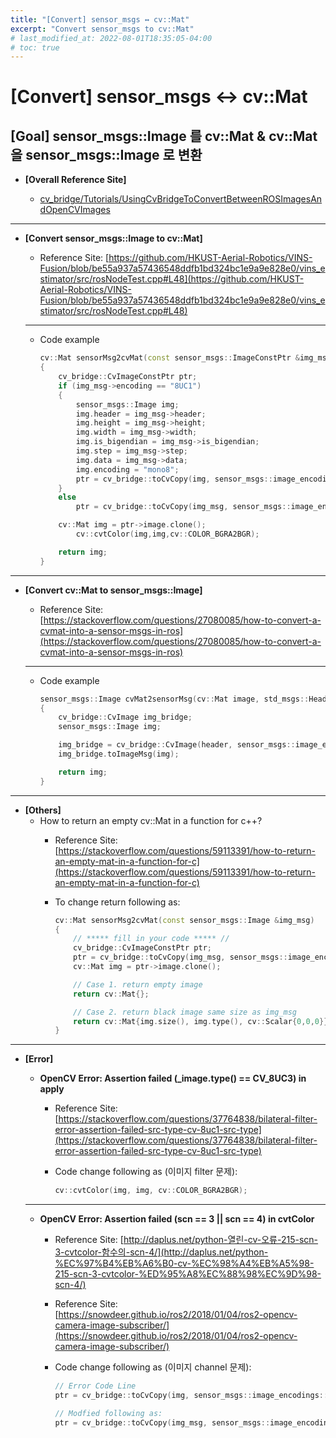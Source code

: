```yaml
---
title: "[Convert] sensor_msgs ↔ cv::Mat"
excerpt: "Convert sensor_msgs to cv::Mat"
# last_modified_at: 2022-08-01T18:35:05-04:00
# toc: true
---
```

# [Convert] sensor_msgs ↔ cv::Mat

## [Goal] sensor_msgs::Image 를 cv::Mat & cv::Mat 을 sensor_msgs::Image 로 변환

- **[Overall Reference Site]**
    
    - [cv_bridge/Tutorials/UsingCvBridgeToConvertBetweenROSImagesAndOpenCVImages](http://library.isr.ist.utl.pt/docs/roswiki/cv_bridge(2f)Tutorials(2f)UsingCvBridgeToConvertBetweenROSImagesAndOpenCVImages.html)
    

---

- **[Convert sensor_msgs::Image to cv::Mat]**
    - Reference Site: [https://github.com/HKUST-Aerial-Robotics/VINS-Fusion/blob/be55a937a57436548ddfb1bd324bc1e9a9e828e0/vins_estimator/src/rosNodeTest.cpp#L48](https://github.com/HKUST-Aerial-Robotics/VINS-Fusion/blob/be55a937a57436548ddfb1bd324bc1e9a9e828e0/vins_estimator/src/rosNodeTest.cpp#L48)
        
    
    ---
    
    - Code example
        
        ```cpp
        cv::Mat sensorMsg2cvMat(const sensor_msgs::ImageConstPtr &img_msg)
        {
            cv_bridge::CvImageConstPtr ptr;
            if (img_msg->encoding == "8UC1")
            {
                sensor_msgs::Image img;
                img.header = img_msg->header;
                img.height = img_msg->height;
                img.width = img_msg->width;
                img.is_bigendian = img_msg->is_bigendian;
                img.step = img_msg->step;
                img.data = img_msg->data;
                img.encoding = "mono8";
                ptr = cv_bridge::toCvCopy(img, sensor_msgs::image_encodings::MONO8);
            }
            else
                ptr = cv_bridge::toCvCopy(img_msg, sensor_msgs::image_encodings::MONO8);
        
            cv::Mat img = ptr->image.clone();
        		cv::cvtColor(img,img,cv::COLOR_BGRA2BGR);
        
            return img;
        }
        ```
        

---

- **[Convert cv::Mat to sensor_msgs::Image]**
    - Reference Site: [https://stackoverflow.com/questions/27080085/how-to-convert-a-cvmat-into-a-sensor-msgs-in-ros](https://stackoverflow.com/questions/27080085/how-to-convert-a-cvmat-into-a-sensor-msgs-in-ros)
        
    
    ---
    
    - Code example
        
        ```cpp
        sensor_msgs::Image cvMat2sensorMsg(cv::Mat image, std_msgs::Header header)
        {
        	cv_bridge::CvImage img_bridge;
        	sensor_msgs::Image img;
        
        	img_bridge = cv_bridge::CvImage(header, sensor_msgs::image_encodings::RGB8, image);
        	img_bridge.toImageMsg(img);
        
        	return img;
        }
        ```
        

---

- **[Others]**
    - How to return an empty cv::Mat in a function for c++?
        - Reference Site: [https://stackoverflow.com/questions/59113391/how-to-return-an-empty-mat-in-a-function-for-c](https://stackoverflow.com/questions/59113391/how-to-return-an-empty-mat-in-a-function-for-c)
            
        - To change return following as:
            
            ```cpp
            cv::Mat sensorMsg2cvMat(const sensor_msgs::Image &img_msg)
            {
            	// ***** fill in your code ***** //
            	cv_bridge::CvImageConstPtr ptr;
            	ptr = cv_bridge::toCvCopy(img_msg, sensor_msgs::image_encodings::MONO8);
            	cv::Mat img = ptr->image.clone();
            
            	// Case 1. return empty image 
            	return cv::Mat{};
            
            	// Case 2. return black image same size as img_msg
            	return cv::Mat{img.size(), img.type(), cv::Scalar{0,0,0}};
            }
            ```
            

---

- **[Error]**
    - **OpenCV Error: Assertion failed (_image.type() == CV_8UC3) in apply**
        - Reference Site: [https://stackoverflow.com/questions/37764838/bilateral-filter-error-assertion-failed-src-type-cv-8uc1-src-type](https://stackoverflow.com/questions/37764838/bilateral-filter-error-assertion-failed-src-type-cv-8uc1-src-type)
     
        - Code change following as (이미지 filter 문제):
            
            ```cpp
            cv::cvtColor(img, img, cv::COLOR_BGRA2BGR);
            ```
            
    
    ---
    
    - **OpenCV Error: Assertion failed (scn == 3 || scn == 4) in cvtColor**
        - Reference Site: [http://daplus.net/python-열린-cv-오류-215-scn-3-cvtcolor-함수의-scn-4/](http://daplus.net/python-%EC%97%B4%EB%A6%B0-cv-%EC%98%A4%EB%A5%98-215-scn-3-cvtcolor-%ED%95%A8%EC%88%98%EC%9D%98-scn-4/)
            
        - Reference Site: [https://snowdeer.github.io/ros2/2018/01/04/ros2-opencv-camera-image-subscriber/](https://snowdeer.github.io/ros2/2018/01/04/ros2-opencv-camera-image-subscriber/)
            
        - Code change following as (이미지 channel 문제):
            
            ```cpp
            // Error Code Line
            ptr = cv_bridge::toCvCopy(img, sensor_msgs::image_encodings::MONO8);
            
            // Modfied following as:
            ptr = cv_bridge::toCvCopy(img_msg, sensor_msgs::image_encodings::BGRA8);
            ```